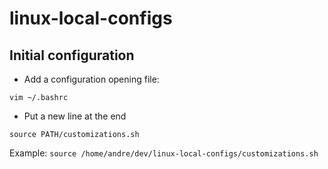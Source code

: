 # linux-local-configs

## Initial configuration

- Add a configuration opening file:
```shell
vim ~/.bashrc
```

- Put a new line at the end
```shell
source PATH/customizations.sh
```

Example: `source /home/andre/dev/linux-local-configs/customizations.sh`

